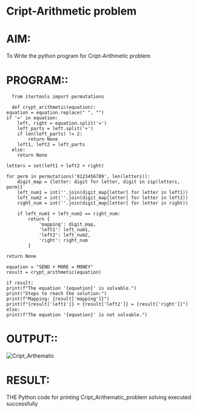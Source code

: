 # Cript-Arithmetic problem
# AIM:
To Write the python program for Cript-Arithmetic problem
# PROGRAM::

      from itertools import permutations

      def crypt_arithmetic(equation):
    equation = equation.replace(" ", "")
    if '=' in equation:
        left, right = equation.split('=')
        left_parts = left.split('+')
        if len(left_parts) != 2:
            return None
        left1, left2 = left_parts
      else:
        return None

    letters = set(left1 + left2 + right)

    for perm in permutations('0123456789', len(letters)):
        digit_map = {letter: digit for letter, digit in zip(letters, perm)}
        left_num1 = int(''.join(digit_map[letter] for letter in left1))
        left_num2 = int(''.join(digit_map[letter] for letter in left2))
        right_num = int(''.join(digit_map[letter] for letter in right))

        if left_num1 + left_num2 == right_num:
            return {
                'mapping': digit_map,
                'left1': left_num1,
                'left2': left_num2,
                'right': right_num
            }

    return None

    equation = "SEND + MORE = MONEY"
    result = crypt_arithmetic(equation)

    if result:
    print(f"The equation '{equation}' is solvable.")
    print("Steps to reach the solution:")
    print(f"Mapping: {result['mapping']}")
    print(f"{result['left1']} + {result['left2']} = {result['right']}")
    else:
    print(f"The equation '{equation}' is not solvable.")

# OUTPUT::

![Cript_Arthematic](https://github.com/user-attachments/assets/005e62b7-b32b-4622-afdc-f6117a7dd4a0)

# RESULT:
THE Python code for printing Cript_Arithematic_problem solving executed successfully
